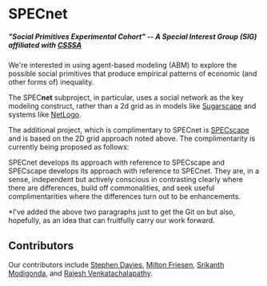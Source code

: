 # SPECnet 
##### "Social Primitives Experimental Cohort" -- A Special Interest Group (SIG) affiliated with [CSSSA](https://computationalsocialscience.org/)

We're interested in using agent-based modeling (ABM) to explore the possible
social primitives that produce empirical patterns of economic (and other forms
of) inequality.

The SPEC**net** subproject, in particular, uses a social network as the key
modeling construct, rather than a 2d grid as in models like
[Sugarscape](https://en.wikipedia.org/wiki/Sugarscape) and
systems like [NetLogo](https://ccl.northwestern.edu/netlogo/).

The additional project, which is complimentary to SPECnet is [SPECscape](https://github.com/IngenuityArts/spcescape) and is based on the 2D grid approach noted above. The complimentarity is currently being proposed as follows:

SPECnet develops its approach with reference to SPECscape and SPECscape develops its approach with reference to SPECnet. They are, in a sense, independent but actively conscious in contrasting clearly where there are differences, build off commonalities, and seek useful complimentarities where the differences turn out to be enhancements.

*I've added the above two paragraphs just to get the Git on but also, hopefully, as an idea that can fruitfully carry our work forward.

## Contributors
Our contributors include
[Stephen Davies](https://github.com/WheezePuppet),
[Milton Friesen](https://www.cardus.ca/who-we-are/our-team/mfriesen/),
[Srikanth
Modigonda](https://www.slu.edu/online/contact-us/faculty/srikanth-mudigonda.php),
and [Rajesh Venkatachalapathy](https://github.com/venkatachalapathy).
